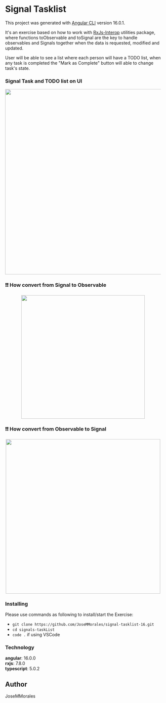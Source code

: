 # Signal Tasklist

This project was generated with [Angular CLI](https://github.com/angular/angular-cli) version 16.0.1.

It's an exercise based on how to work with [RxJs-Interop](https://angular.io/guide/rxjs-interop) utilities package, where functions toObservable and toSignal are the key to handle observables and Signals together when the data is requested, modified and updated.

User will be able to see a list where each person will have a TODO list, when any task is completed the "Mark as Complete" button will able to change task's state. 

### Signal Task and TODO list on UI

<div align="center">

<img src="https://github.com/JoseMMorales/sekelon-loader-17/assets/43299285/6d7d26b4-ffaa-4560-b13e-0c1b915393a1" width="600">

</div>

### ❗❗ How convert from Signal to Observable 

<div align="center">

<img src="https://github.com/JoseMMorales/sekeleton-loader-17/assets/43299285/bfbc1c6c-f02d-424d-a216-518e87e79b47" width="400">

</div>

### ❗❗ How convert from Observable to Signal

<div align="center">

<img src="https://github.com/JoseMMorales/sekeleton-loader-17/assets/43299285/7b3fd292-7deb-4419-aa32-f496d53a0efa" width="500">

</div>

### **Installing**

Please use commands as following to install/start the Exercise:

- `git clone https://github.com/JoseMMorales/signal-tasklist-16.git`
- `cd signals-taskList`
- `code .` if using VSCode

### **Technology**

<b>angular</b>: 16.0.0</br>
<b>rxjs</b>: 7.8.0</br>
<b>typescript</b>: 5.0.2</br>

## Author

JoseMMorales
